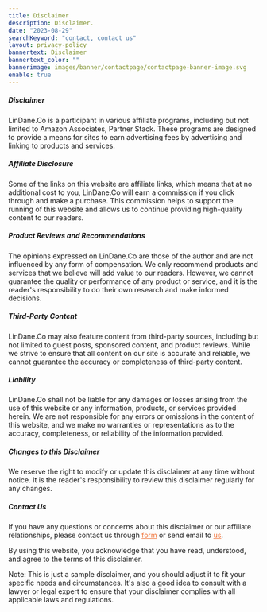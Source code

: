 ```yaml
---
title: Disclaimer
description: Disclaimer.
date: "2023-08-29"
searchKeyword: "contact, contact us"
layout: privacy-policy
bannertext: Disclaimer
bannertext_color: ""
bannerimage: images/banner/contactpage/contactpage-banner-image.svg
enable: true
---
```


##### Disclaimer

LinDane.Co is a participant in various affiliate programs, including but not limited to Amazon Associates, Partner Stack. These programs are designed to provide a means for sites to earn advertising fees by advertising and linking to products and services.

##### Affiliate Disclosure

Some of the links on this website are affiliate links, which means that at no additional cost to you, LinDane.Co will earn a commission if you click through and make a purchase. This commission helps to support the running of this website and allows us to continue providing high-quality content to our readers.

##### Product Reviews and Recommendations

The opinions expressed on LinDane.Co are those of the author and are not influenced by any form of compensation. We only recommend products and services that we believe will add value to our readers. However, we cannot guarantee the quality or performance of any product or service, and it is the reader's responsibility to do their own research and make informed decisions.

##### Third-Party Content

LinDane.Co may also feature content from third-party sources, including but not limited to guest posts, sponsored content, and product reviews. While we strive to ensure that all content on our site is accurate and reliable, we cannot guarantee the accuracy or completeness of third-party content.

##### Liability

LinDane.Co shall not be liable for any damages or losses arising from the use of this website or any information, products, or services provided herein. We are not responsible for any errors or omissions in the content of this website, and we make no warranties or representations as to the accuracy, completeness, or reliability of the information provided.

##### Changes to this Disclaimer

We reserve the right to modify or update this disclaimer at any time without notice. It is the reader's responsibility to review this disclaimer regularly for any changes.

##### Contact Us

If you have any questions or concerns about this disclaimer or our affiliate relationships, please contact us through <a style="color:#f06f33;" href="/contact/">form</a> or send email to <a style="color:#f06f33;" href="mailto:linhhv.work@gmail.com">us</a>.

By using this website, you acknowledge that you have read, understood, and agree to the terms of this disclaimer.

Note: This is just a sample disclaimer, and you should adjust it to fit your specific needs and circumstances. It's also a good idea to consult with a lawyer or legal expert to ensure that your disclaimer complies with all applicable laws and regulations.
